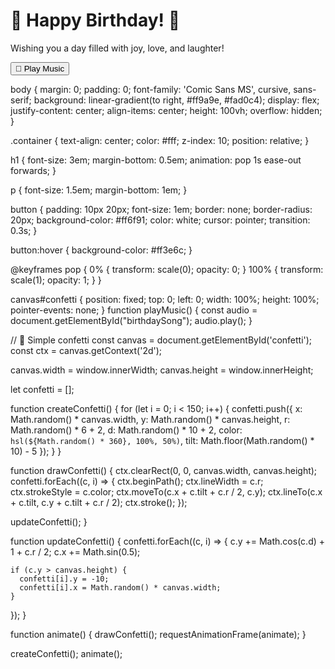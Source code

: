 <!DOCTYPE html>
<html lang="en">
<head>
  <meta charset="UTF-8">
  <meta name="viewport" content="width=device-width, initial-scale=1">
  <title>Happy Birthday!</title>
  <link rel="stylesheet" href="style.css">
</head>
<body>
  <div class="container">
    <h1>🎉 Happy Birthday! 🎂</h1>
    <p>Wishing you a day filled with joy, love, and laughter!</p>
    <button onclick="playMusic()">🎵 Play Music</button>
    <canvas id="confetti"></canvas>
  </div>

  <audio id="birthdaySong" src="https://www.soundhelix.com/examples/mp3/SoundHelix-Song-1.mp3"></audio>
  <script src="script.js"></script>
</body>
</html>
body {
  margin: 0;
  padding: 0;
  font-family: 'Comic Sans MS', cursive, sans-serif;
  background: linear-gradient(to right, #ff9a9e, #fad0c4);
  display: flex;
  justify-content: center;
  align-items: center;
  height: 100vh;
  overflow: hidden;
}

.container {
  text-align: center;
  color: #fff;
  z-index: 10;
  position: relative;
}

h1 {
  font-size: 3em;
  margin-bottom: 0.5em;
  animation: pop 1s ease-out forwards;
}

p {
  font-size: 1.5em;
  margin-bottom: 1em;
}

button {
  padding: 10px 20px;
  font-size: 1em;
  border: none;
  border-radius: 20px;
  background-color: #ff6f91;
  color: white;
  cursor: pointer;
  transition: 0.3s;
}

button:hover {
  background-color: #ff3e6c;
}

@keyframes pop {
  0% { transform: scale(0); opacity: 0; }
  100% { transform: scale(1); opacity: 1; }
}

canvas#confetti {
  position: fixed;
  top: 0;
  left: 0;
  width: 100%;
  height: 100%;
  pointer-events: none;
}
function playMusic() {
  const audio = document.getElementById("birthdaySong");
  audio.play();
}

// 🎉 Simple confetti
const canvas = document.getElementById('confetti');
const ctx = canvas.getContext('2d');

canvas.width = window.innerWidth;
canvas.height = window.innerHeight;

let confetti = [];

function createConfetti() {
  for (let i = 0; i < 150; i++) {
    confetti.push({
      x: Math.random() * canvas.width,
      y: Math.random() * canvas.height,
      r: Math.random() * 6 + 2,
      d: Math.random() * 10 + 2,
      color: `hsl(${Math.random() * 360}, 100%, 50%)`,
      tilt: Math.floor(Math.random() * 10) - 5
    });
  }
}

function drawConfetti() {
  ctx.clearRect(0, 0, canvas.width, canvas.height);
  confetti.forEach((c, i) => {
    ctx.beginPath();
    ctx.lineWidth = c.r;
    ctx.strokeStyle = c.color;
    ctx.moveTo(c.x + c.tilt + c.r / 2, c.y);
    ctx.lineTo(c.x + c.tilt, c.y + c.tilt + c.r / 2);
    ctx.stroke();
  });

  updateConfetti();
}

function updateConfetti() {
  confetti.forEach((c, i) => {
    c.y += Math.cos(c.d) + 1 + c.r / 2;
    c.x += Math.sin(0.5);

    if (c.y > canvas.height) {
      confetti[i].y = -10;
      confetti[i].x = Math.random() * canvas.width;
    }
  });
}

function animate() {
  drawConfetti();
  requestAnimationFrame(animate);
}

createConfetti();
animate();
